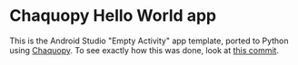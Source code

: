 # Chaquopy Hello World app

This is the Android Studio "Empty Activity" app template, ported to Python using
[Chaquopy](https://chaquo.com/chaquopy/). To see exactly how this was done, look at [this
commit](https://github.com/chaquo/chaquopy-hello/commit/24b0e6106fa0858875710c36c557ff30c5a3537c).
